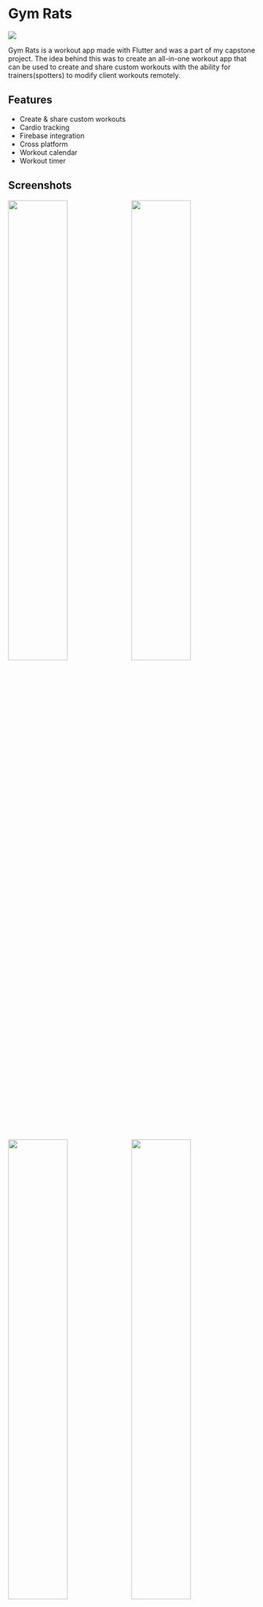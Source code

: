 
# Gym Rats
[![](https://img.shields.io/badge/Flutter-1.0.0%2B1-blue)](https://img.shields.io/badge/Flutter-1.0.0%2B1-blue)


Gym Rats is a workout app made with Flutter and was a part of my capstone project. The idea behind this was to create an all-in-one workout app that can be used to create and share custom workouts with the ability for trainers(spotters) to modify client workouts remotely.



## Features

- Create & share custom workouts
- Cardio tracking
- Firebase integration
- Cross platform
- Workout calendar
- Workout timer


## Screenshots

<img src="https://www.prakrut.dev/Home.61a5a1f2.png" width="49%">
<img src="https://www.prakrut.dev/Meetings.3c59ced9.png" width="49%">
<img src="https://www.prakrut.dev/Score.abb6f451.png" width="49%">
<img src="https://www.prakrut.dev/People.e12ab21f.png" width="49%">